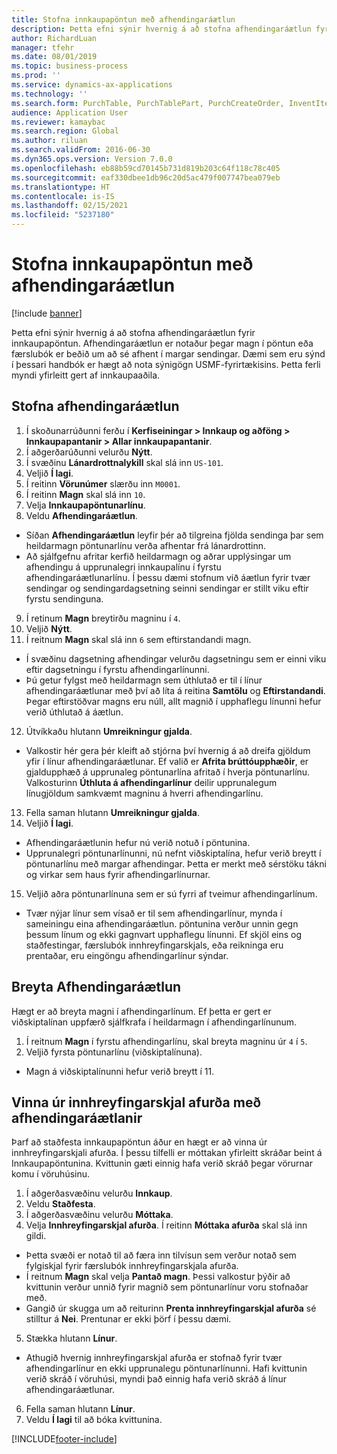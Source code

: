 ```yaml
---
title: Stofna innkaupapöntun með afhendingaráætlun
description: Þetta efni sýnir hvernig á að stofna afhendingaráætlun fyrir innkaupapöntun.
author: RichardLuan
manager: tfehr
ms.date: 08/01/2019
ms.topic: business-process
ms.prod: ''
ms.service: dynamics-ax-applications
ms.technology: ''
ms.search.form: PurchTable, PurchTablePart, PurchCreateOrder, InventItemIdLookupPurchase, PurchDeliverySchedule, PurchEditLines
audience: Application User
ms.reviewer: kamaybac
ms.search.region: Global
ms.author: riluan
ms.search.validFrom: 2016-06-30
ms.dyn365.ops.version: Version 7.0.0
ms.openlocfilehash: eb88b59cd70145b731d819b203c64f118c78c405
ms.sourcegitcommit: eaf330dbee1db96c20d5ac479f007747bea079eb
ms.translationtype: HT
ms.contentlocale: is-IS
ms.lasthandoff: 02/15/2021
ms.locfileid: "5237180"
---
```

# <a name="create-a-purchase-order-with-a-delivery-schedule"></a>Stofna innkaupapöntun með afhendingaráætlun

[!include [banner](../../includes/banner.md)]

Þetta efni sýnir hvernig á að stofna afhendingaráætlun fyrir innkaupapöntun. Afhendingaráætlun er notaður þegar magn í pöntun eða færslubók er beðið um að sé afhent í margar sendingar. Dæmi sem eru sýnd í þessari handbók er hægt að nota sýnigögn USMF-fyrirtækisins. Þetta ferli myndi yfirleitt gert af innkaupaaðila.

## <a name="create-a-delivery-schedule"></a>Stofna afhendingaráætlun
1. Í skoðunarrúðunni ferðu í **Kerfiseiningar > Innkaup og aðföng > Innkaupapantanir > Allar innkaupapantanir**.
2. Í aðgerðarúðunni velurðu **Nýtt**.
3. Í svæðinu **Lánardrottnalykill** skal slá inn `US-101`.
4. Veljið **Í lagi**.
5. Í reitinn **Vörunúmer** slærðu inn `M0001`.
6. Í reitinn **Magn** skal slá inn `10`.
7. Velja **Innkaupapöntunarlínu**.
8. Veldu **Afhendingaráætlun**.
- Síðan **Afhendingaráætlun** leyfir þér að tilgreina fjölda sendinga þar sem heildarmagn pöntunarlínu verða afhentar frá lánardrottinn.  
- Að sjálfgefnu afritar kerfið heildarmagn og aðrar upplýsingar um afhendingu á upprunalegri innkaupalínu í fyrstu afhendingaráætlunarlínu. Í þessu dæmi stofnum við áætlun fyrir tvær sendingar og sendingardagsetning seinni sendingar er stillt viku eftir fyrstu sendinguna.  
9. Í retinum **Magn** breytirðu magninu í `4`.
10. Veljið **Nýtt**.
11. Í reitnum **Magn** skal slá inn `6` sem eftirstandandi magn.
- Í svæðinu dagsetning afhendingar velurðu dagsetningu sem er einni viku eftir dagsetningu í fyrstu afhendingarlínunni.  
- Þú getur fylgst með heildarmagn sem úthlutað er til í línur afhendingaráætlunar með því að líta á reitina **Samtölu** og **Eftirstandandi**. Þegar eftirstöðvar magns eru núll, allt magnið í upphaflegu línunni hefur verið úthlutað á áætlun.  
12. Útvíkkaðu hlutann **Umreikningur gjalda**.
- Valkostir hér gera þér kleift að stjórna því hvernig á að dreifa gjöldum yfir í línur afhendingaráætlunar. Ef valið er **Afrita brúttóupphæðir**, er gjaldupphæð á upprunaleg pöntunarlína afritað í hverja pöntunarlínu. Valkosturinn **Úthluta á afhendingarlínur** deilir upprunalegum línugjöldum samkvæmt magninu á hverri afhendingarlínu.  
13. Fella saman hlutann **Umreikningur gjalda**.
14. Veljið **Í lagi**.
- Afhendingaráætlunin hefur nú verið notuð í pöntunina.  
- Upprunalegri pöntunarlínunni, nú nefnt viðskiptalína, hefur verið breytt í pöntunarlínu með margar afhendingar. Þetta er merkt með sérstöku tákni og virkar sem haus fyrir afhendingarlínurnar.  
15. Veljið aðra pöntunarlínuna sem er sú fyrri af tveimur afhendingarlínum.
- Tvær nýjar línur sem vísað er til sem afhendingarlínur, mynda í sameiningu eina afhendingaráætlun. pöntunina verður unnin gegn þessum línum og ekki gagnvart upphaflegu línunni. Ef skjöl eins og staðfestingar, færslubók innhreyfingarskjals, eða reikninga eru prentaðar, eru eingöngu afhendingarlínur sýndar.  

## <a name="change-the-delivery-schedule"></a>Breyta Afhendingaráætlun
Hægt er að breyta magni í afhendingarlínum. Ef þetta er gert er viðskiptalínan uppfærð sjálfkrafa í heildarmagn í afhendingarlínunum.  
1. Í reitnum **Magn** í fyrstu afhendingarlínu, skal breyta magninu úr `4` í `5`.
2. Veljið fyrsta pöntunarlínu (viðskiptalínuna).  
- Magn á viðskiptalínunni hefur verið breytt í 11.  

## <a name="process-product-receipt-using-delivery-schedules"></a>Vinna úr innhreyfingarskjal afurða með afhendingaráætlanir
Þarf að staðfesta innkaupapöntun áður en hægt er að vinna úr innhreyfingarskjali afurða. Í þessu tilfelli er móttakan yfirleitt skráðar beint á Innkaupapöntunina. Kvittunin gæti einnig hafa verið skráð þegar vörurnar komu í vöruhúsinu.  
1. Í aðgerðasvæðinu velurðu **Innkaup**.
2. Veldu **Staðfesta**.
3. Í aðgerðasvæðinu velurðu **Móttaka**.
4. Velja **Innhreyfingarskjal afurða**. Í reitinn **Móttaka afurða** skal slá inn gildi.
- Þetta svæði er notað til að færa inn tilvísun sem verður notað sem fylgiskjal fyrir færslubók innhreyfingarskjala afurða.  
- Í reitnum **Magn** skal velja **Pantað magn**. Þessi valkostur þýðir að kvittunin verður unnið fyrir magnið sem pöntunarlínur voru stofnaðar með.  
- Gangið úr skugga um að reiturinn **Prenta innhreyfingarskjal afurða** sé stilltur á **Nei**. Prentunar er ekki þörf í þessu dæmi.  
5. Stækka hlutann **Línur**.
- Athugið hvernig innhreyfingarskjal afurða er stofnað fyrir tvær afhendingarlínur en ekki upprunalegu pöntunarlínunni. Hafi kvittunin verið skráð í vöruhúsi, myndi það einnig hafa verið skráð á línur afhendingaráætlunar.  
6. Fella saman hlutann **Línur**.
7. Veldu **Í lagi** til að bóka kvittunina.



[!INCLUDE[footer-include](../../../includes/footer-banner.md)]